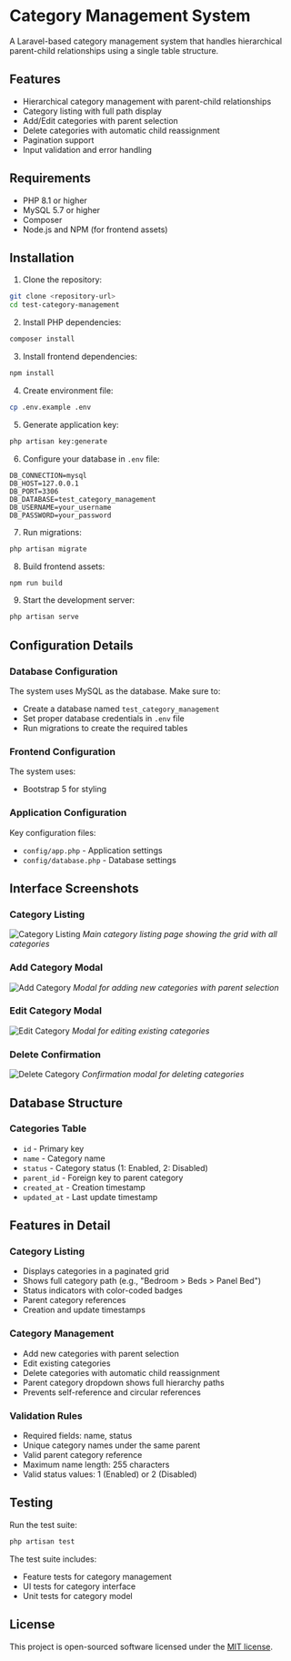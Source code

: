 # Category Management System

A Laravel-based category management system that handles hierarchical parent-child relationships using a single table structure.

## Features

- Hierarchical category management with parent-child relationships
- Category listing with full path display
- Add/Edit categories with parent selection
- Delete categories with automatic child reassignment
- Pagination support
- Input validation and error handling

## Requirements

- PHP 8.1 or higher
- MySQL 5.7 or higher
- Composer
- Node.js and NPM (for frontend assets)

## Installation

1. Clone the repository:
```bash
git clone <repository-url>
cd test-category-management
```

2. Install PHP dependencies:
```bash
composer install
```

3. Install frontend dependencies:
```bash
npm install
```

4. Create environment file:
```bash
cp .env.example .env
```

5. Generate application key:
```bash
php artisan key:generate
```

6. Configure your database in `.env` file:
```env
DB_CONNECTION=mysql
DB_HOST=127.0.0.1
DB_PORT=3306
DB_DATABASE=test_category_management
DB_USERNAME=your_username
DB_PASSWORD=your_password
```

7. Run migrations:
```bash
php artisan migrate
```

8. Build frontend assets:
```bash
npm run build
```

9. Start the development server:
```bash
php artisan serve
```

## Configuration Details

### Database Configuration
The system uses MySQL as the database. Make sure to:
- Create a database named `test_category_management`
- Set proper database credentials in `.env` file
- Run migrations to create the required tables

### Frontend Configuration
The system uses:
- Bootstrap 5 for styling

### Application Configuration
Key configuration files:
- `config/app.php` - Application settings
- `config/database.php` - Database settings

## Interface Screenshots

### Category Listing
![Category Listing](docs/screenshots/category-listing.png)
*Main category listing page showing the grid with all categories*

### Add Category Modal
![Add Category](docs/screenshots/add-category.png)
*Modal for adding new categories with parent selection*

### Edit Category Modal
![Edit Category](docs/screenshots/edit-category.png)
*Modal for editing existing categories*

### Delete Confirmation
![Delete Category](docs/screenshots/delete-category.png)
*Confirmation modal for deleting categories*

## Database Structure

### Categories Table
- `id` - Primary key
- `name` - Category name
- `status` - Category status (1: Enabled, 2: Disabled)
- `parent_id` - Foreign key to parent category
- `created_at` - Creation timestamp
- `updated_at` - Last update timestamp

## Features in Detail

### Category Listing
- Displays categories in a paginated grid
- Shows full category path (e.g., "Bedroom > Beds > Panel Bed")
- Status indicators with color-coded badges
- Parent category references
- Creation and update timestamps

### Category Management
- Add new categories with parent selection
- Edit existing categories
- Delete categories with automatic child reassignment
- Parent category dropdown shows full hierarchy paths
- Prevents self-reference and circular references

### Validation Rules
- Required fields: name, status
- Unique category names under the same parent
- Valid parent category reference
- Maximum name length: 255 characters
- Valid status values: 1 (Enabled) or 2 (Disabled)

## Testing

Run the test suite:
```bash
php artisan test
```

The test suite includes:
- Feature tests for category management
- UI tests for category interface
- Unit tests for category model

## License

This project is open-sourced software licensed under the [MIT license](https://opensource.org/licenses/MIT).
